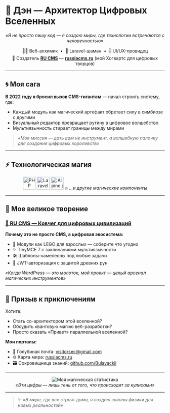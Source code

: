 # 🌟 Дэн — Архитектор Цифровых Вселенных 

<p align="center">
  <em>«Я не просто пишу код — я создаю миры, где технологии встречаются с человечностью»</em>
</p>

<p align="center">
  🧙‍♂️ Веб-алхимик &nbsp;•&nbsp; 🔮 Laravel-шаман &nbsp;•&nbsp; 🎚 UI/UX-провидец <br>
  🌌 Создатель <a href="https://github.com/Bulavackii/Ru-CMS" target="_blank"><strong>RU CMS</strong></a> — <a href="https://rucms.com" target="_blank"><strong>russiacms.ru</strong></a> (мой Хогвартс для цифровых творцов)
</p>

---

## 🌀 Моя сага

**В 2022 году я бросил вызов CMS-гигантам** — начал строить систему, где:
- Каждый модуль как магический артефакт обретает силу в симбиозе с другими
- Визуальный редактор превращает рутину в цифровое волшебство
- Мультиязычность стирает границы между мирами

> *«Моя миссия — дать вам не инструмент, а волшебную палочку для создания цифровых королевств»*

---

## ⚡ Технологическая магия

<p align="center">
  <img src="https://cdn.jsdelivr.net/gh/devicons/devicon/icons/php/php-original.svg" width="40" alt="PHP" title="Философский камень веба"/>
  <img src="https://laravel.com/img/logomark.min.svg" width="40" alt="Laravel" title="Мой посох цифровой алхимии" style="filter: hue-rotate(20deg)"/>
  <img src="https://cdn.jsdelivr.net/gh/devicons/devicon/icons/alpinejs/alpinejs-original.svg" width="40" alt="Alpine.js" title="Домашний дух интерфейсов"/>
  🔥 <em>...и другие магические компоненты</em>
</p>

---

## 🏰 Мое великое творение

### [🚀 RU CMS — Ковчег для цифровых цивилизаций](https://github.com/Bulavackii/Ru-CMS)

**Почему это не просто CMS, а цифровая экосистема:**
- 🧩 Модули как LEGO для взрослых — соберите что угодно
- ✨ TinyMCE 7 с заклинаниями мультиязычности
- 🛠 Шаблоны-хамелеоны под любые задачи
- 🔮 JWT-авторизация с защитой древних рун

*«Когда WordPress — это молоток, мой проект — целый арсенал магических инструментов»*

---

## 📯 Призыв к приключениям

Хотите:
- Стать со-архитектором этой вселенной?
- Обсудить квантовую магию веб-разработки?
- Просто сказать «Привет» параллельной вселенной?

**Мои порталы:**
- 📮 Голубиная почта: [visitorsec@gmail.com](mailto:visitorsec@gmail.com)
- 🌐 Карта мира: [russiacms.ru](https://russiacms.ru)
- 🗃 Сокровищница знаний: [github.com/Bulavackii](https://github.com/Bulavackii)

---

<p align="center">
  <img src="https://github-readme-stats.vercel.app/api?username=Bulavackii&show_icons=true&theme=tokyonight&hide=prs" alt="Моя магическая статистика">
  <br>
  <em>«Эти цифры — лишь тень от того, что происходит за кулисами»</em>
</p>

---

> ✨ *«В мире, где все строят дома, я создаю законы физики для новых реальностей»*
